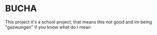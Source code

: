 # BUCHA
This project it's a school project, that means this not good and im being "gezwungen"
if you know what do i mean
